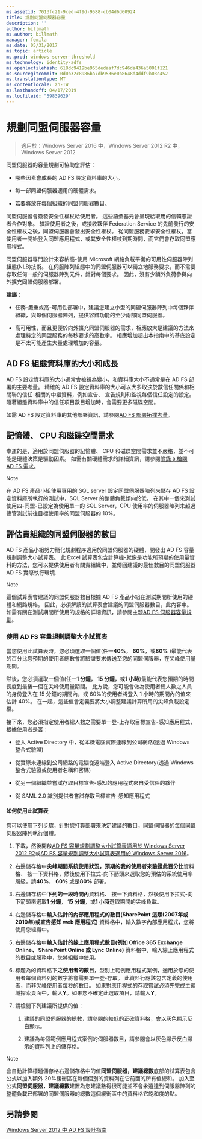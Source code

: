 ```yaml
---
ms.assetid: 7013fc21-9ced-4f9d-9588-cb04d6d60924
title: 規劃同盟伺服器容量
description: ''
author: billmath
ms.author: billmath
manager: femila
ms.date: 05/31/2017
ms.topic: article
ms.prod: windows-server-threshold
ms.technology: identity-adfs
ms.openlocfilehash: 618dc9419be965dedaaf7dc946da436a5001f121
ms.sourcegitcommit: 0d0b32c8986ba7db9536e0b8648d4ddf9b03e452
ms.translationtype: MT
ms.contentlocale: zh-TW
ms.lasthandoff: 04/17/2019
ms.locfileid: "59839629"
---
```

# <a name="planning-for-federation-server-capacity"></a>規劃同盟伺服器容量

>適用於：Windows Server 2016 中，Windows Server 2012 R2 中，Windows Server 2012

同盟伺服器的容量規劃可協助您評估：  
  
-   哪些因素會成長的 AD FS 設定資料庫的大小。  
  
-   每一部同盟伺服器適用的硬體需求。  
  
-   若要將放在每個組織的同盟伺服器數目。  
  
同盟伺服器會簽發安全性權杖給使用者。 這些語彙基元會呈現給取用的信賴憑證者合作對象。 驗證使用者之後，或接收夥伴 Federation Service 的先前發行的安全性權杖之後，同盟伺服器會發出安全性權杖。 從同盟服務要求安全性權杖，當使用者一開始登入同盟應用程式，或其安全性權杖到期時間，而它們會存取同盟應用程式。  
  
同盟伺服器專門設計來容納高\-使用 Microsoft 網路負載平衡的可用性伺服器陣列組態\(NLB\)技術。 在伺服陣列組態中的同盟伺服器可以獨立地服務要求，而不需要存取任何一般的伺服器陣列元件，針對每個要求。 因此，沒有少額外負荷參與向外擴充同盟伺服器部署。  
  
**建議：**  
  
-   任務\-嚴重或高\-可用性部署中，建議您建立小型的同盟伺服器陣列中每個夥伴組織，與每個伺服器陣列，提供容錯功能的至少兩部同盟伺服器。  
  
-   高可用性，而且更便於向外擴充同盟伺服器的需求，相應放大是建議的方法來處理特定的同盟服務的每秒要求的高數字。 相應增加超出本指南中的基底設定是不太可能產生大量處理增加的容量。  
  
## <a name="ad-fs-configuration-database-size-and-growth"></a>AD FS 組態資料庫的大小和成長  
AD FS 設定資料庫的大小通常會被視為變小，和資料庫大小不通常是在 AD FS 部署的主要考量。  精確的 AD FS 設定資料庫的大小可以大多取決於數信任關係和相關聯的信任\-相關的中繼資料，例如宣告、 宣告規則和監視每個信任設定的設定。 隨著組態資料庫中的信任項目數目增加時，會需要更多磁碟空間。  
  
如需 AD FS 設定資料庫的其他部署資訊，請參閱[AD FS 部署拓撲考量](AD-FS-Deployment-Topology-Considerations.md)。  
  
## <a name="memory-cpu-and-disk-space-requirements"></a>記憶體、 CPU 和磁碟空間需求  
幸運的是，適用於同盟伺服器的記憶體、 CPU 和磁碟空間需求並不嚴格，並不可能是硬體決策是驅動因素。 如需有關硬體需求的詳細資訊，請參閱[附錄 a:檢閱 AD FS 需求](Appendix-A--Reviewing-AD-FS-Requirements.md)。  
  
> [!NOTE]  
> 在 AD FS 產品小組使用專用的 SQL server 設定同盟伺服器陣列來儲存 AD FS 設定資料庫所執行的測試中，SQL Server 的整體負載傾向於低。 在其中一個來測試使用四\-同盟\-已設定為使用單一的 SQL Server，CPU 使用率的伺服器陣列未超過儘管測試前往目標使用率的同盟伺服器的 10%。  
  
## <a name="bk_estimatefs"></a>評估貴組織的同盟伺服器的數目  
AD FS 產品小組努力簡化規劃程序適用於同盟伺服器的硬體，開發出 AD FS 容量規劃調整大小試算表。 此 Excel 試算表包含計算機\-就像是功能所預期的使用量資料的方法，您可以提供使用者有關貴組織中，並傳回建議的最佳數目的同盟伺服器 AD FS 實際執行環境.  
  
> [!NOTE]  
> 這個試算表會建議的同盟伺服器數目根據 AD FS 產品小組在測試期間所使用的硬體和網路規格。 因此，必須解讀的試算表會建議的同盟伺服器數目，此內容中。  如需有關在測試期間所使用的規格的詳細資訊，請參閱主題[AD FS 伺服器容量規劃](Planning-for-AD-FS-Server-Capacity.md)。  
  
### <a name="using-the-ad-fs-capacity-planning-sizing-spreadsheet"></a>使用 AD FS 容量規劃調整大小試算表  
當您使用此試算表時，您必須選取一個值\(任一**40%**， **60%**，或**80%** \)最能代表的百分比您預期的使用者總數會將驗證要求傳送至您的同盟伺服器，在尖峰使用量期間。  
  
然後，您必須選取一個值\(任一**1 分鐘**， **15 分鐘**，或**1 小時**\)最能代表您預期的時間長度到最後一個在尖峰使用量期間。 比方說，您可能會做為使用者總人數之人員的身份登入在 15 分鐘的期間內，或 60%的使用者將登入 1 小時的期間內的值來估計 40%。 在一起，這些值會定義要將大小調整建議計算所用的尖峰負載設定檔。  
  
接下來，您必須指定使用者總人數之需要單一登\-上存取目標宣告\-感知應用程式，根據使用者是否：  
  
-   登入 Active Directory 中，從本機電腦實際連線到公司網路\(透過 Windows 整合式驗證\)  
  
-   從實際未連線到公司網路的電腦從遠端登入 Active Directory\(透過 Windows 整合式驗證或使用者名稱和密碼\)  
  
-   從另一個組織並嘗試存取目標宣告\-感知的應用程式來自受信任的夥伴  
  
-   從 SAML 2.0 識別提供者嘗試存取目標宣告\-感知應用程式  
  
#### <a name="how-to-use-this-spreadsheet"></a>如何使用此試算表  
您可以使用下列步驟，針對您打算部署來決定建議的數目，同盟伺服器的每個同盟伺服器陣列執行個體。  
  
1.  下載，然後開啟[AD FS 容量規劃調整大小試算表適用於 Windows Server 2012 R2](https://adfsdocs.blob.core.windows.net/adfs/ADFSCapacityPlanning.xlsx)或[AD FS 容量規劃調整大小試算表適用於 Windows Server 2016](https://adfsdocs.blob.core.windows.net/adfs/ADFSCapacity2016.xlsx)。
  
2.  右邊儲存格中**尖峰期間系統使用狀況，預期的我的使用者來驗證此百分比**資料格、 按一下資料格，然後使用下拉式\-向下箭頭來選取您的預估的系統使用率層級，請**40%**， **60%** 或是**80%** 部署。  
  
3.  右邊儲存格中**下列的一段時間內**資料格、 按一下資料格，然後使用下拉式\-向下箭頭來選取**1 分鐘**， **15 分鐘**，或**1 小時**選取期間的尖峰負載。  
  
4.  右邊儲存格中**輸入估計的內部應用程式的數目\(SharePoint 這類\(2007年或 2010年\)或宣告感知 web 應用程式\)** 資料格中，輸入數字內部應用程式，您將使用您組織中。  
  
5.  右邊儲存格中**輸入估計的線上應用程式數目\(例如 Office 365 Exchange Online、 SharePoint Online 或 Lync Online\)** 資料格中，輸入線上應用程式的數目或服務中，您將組織中使用。  
  
6.  標題為的資料格下**之使用者的數目**，型別上範例應用程式案例，適用於您的使用者每個資料列的數字將會需要單一登\-存取。 此資料行應該包含定義的使用者，而非尖峰使用者每秒的數目。 如果對應用程式的存取嘗試必須先完成主領域探索頁面中，輸入**Y**。如果您不確定此選取項目，請輸入**Y**。  
  
7.  請檢閱下列建議所提供的值：  
  
    1.  建議的同盟伺服器的總數，請參閱的較低的正確資料格，會以灰色顯示反白顯示。  
  
    2.  建議為每個範例應用程式案例的伺服器數目，請參閱會以灰色顯示反白顯示的資料列上的儲存格。  
  
> [!NOTE]  
> 會自動計算標題儲存格右邊儲存格中的值**同盟伺服器，建議總數**底部的試算表包含公式以加入額外 20%緩衝區在每個個別的資料列在它前面的所有值總和。 加入至公式**同盟伺服器，建議總數**建置為您建議數得很可能並不會永遠達到伺服器陣列的整體負載已部署的同盟伺服器的總數這個緩衝區中的資料格它飽和度的點。  
  
## <a name="see-also"></a>另請參閱
[Windows Server 2012 中 AD FS 設計指南](AD-FS-Design-Guide-in-Windows-Server-2012.md)
